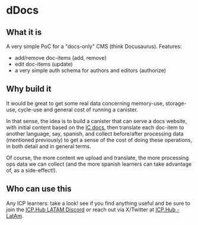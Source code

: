# dDocs

## What it is
A very simple PoC for a "docs-only" CMS (think Docusaurus). 
Features: 
- add/remove doc-items (add, remove)
- edit doc-items (update)
- a very simple auth schema for authors and editors (authorize)

## Why build it
It would be great to get some real data concerning memory-use, storage-use, cycle-use and general cost of running a canister. 

In that sense, the idea is to build a canister that can serve a docs website, with initial content based on the [IC docs](https://internetcomputer.org/docs/current/developer-docs/), then translate each doc-item to another language, say, spanish, and collect before/after processing data (mentioned previously) to get a sense of the cost of doing these operations, in both detail and in general terms.

Of course, the more content we upload and translate, the more processing ops data we can collect (and the more spanish learners can take advantage of, as a side-effect!).

## Who can use this
Any ICP learners: take a look! see if you find anything useful and be sure to join the [ICP.Hub LATAM Discord](https://discord.gg/JEmcUunu) or reach out via X/Twitter at [ICP.Hub - LatAm](https://twitter.com/icphublatam).
